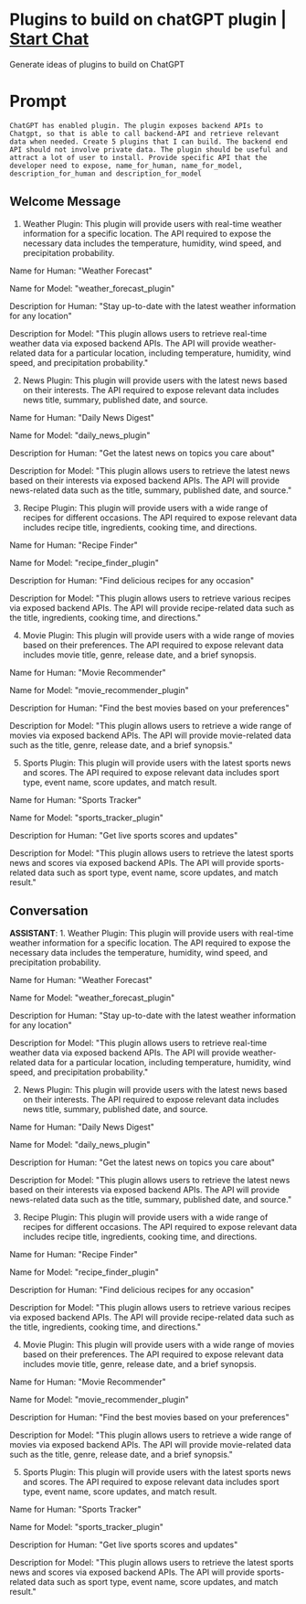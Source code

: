 

# Plugins to build on chatGPT plugin | [Start Chat](https://gptcall.net/chat.html?data=%7B%22contact%22%3A%7B%22id%22%3A%22MyqQgeacd0BZbtyp_OVAz%22%2C%22flow%22%3Atrue%7D%7D)
Generate ideas of plugins to build on ChatGPT

# Prompt

```
ChatGPT has enabled plugin. The plugin exposes backend APIs to Chatgpt, so that is able to call backend-API and retrieve relevant data when needed. Create 5 plugins that I can build. The backend end API should not involve private data. The plugin should be useful and attract a lot of user to install. Provide specific API that the developer need to expose, name_for_human, name_for_model, description_for_human and description_for_model
```

## Welcome Message
1. Weather Plugin: This plugin will provide users with real-time weather information for a specific location. The API required to expose the necessary data includes the temperature, humidity, wind speed, and precipitation probability. 



Name for Human: "Weather Forecast"

Name for Model: "weather_forecast_plugin"

Description for Human: "Stay up-to-date with the latest weather information for any location"

Description for Model: "This plugin allows users to retrieve real-time weather data via exposed backend APIs. The API will provide weather-related data for a particular location, including temperature, humidity, wind speed, and precipitation probability."



2. News Plugin: This plugin will provide users with the latest news based on their interests. The API required to expose relevant data includes news title, summary, published date, and source. 



Name for Human: "Daily News Digest"

Name for Model: "daily_news_plugin"

Description for Human: "Get the latest news on topics you care about"

Description for Model: "This plugin allows users to retrieve the latest news based on their interests via exposed backend APIs. The API will provide news-related data such as the title, summary, published date, and source."



3. Recipe Plugin: This plugin will provide users with a wide range of recipes for different occasions. The API required to expose relevant data includes recipe title, ingredients, cooking time, and directions. 



Name for Human: "Recipe Finder"

Name for Model: "recipe_finder_plugin"

Description for Human: "Find delicious recipes for any occasion"

Description for Model: "This plugin allows users to retrieve various recipes via exposed backend APIs. The API will provide recipe-related data such as the title, ingredients, cooking time, and directions."



4. Movie Plugin: This plugin will provide users with a wide range of movies based on their preferences. The API required to expose relevant data includes movie title, genre, release date, and a brief synopsis. 



Name for Human: "Movie Recommender"

Name for Model: "movie_recommender_plugin"

Description for Human: "Find the best movies based on your preferences"

Description for Model: "This plugin allows users to retrieve a wide range of movies via exposed backend APIs. The API will provide movie-related data such as the title, genre, release date, and a brief synopsis."



5. Sports Plugin: This plugin will provide users with the latest sports news and scores. The API required to expose relevant data includes sport type, event name, score updates, and match result. 



Name for Human: "Sports Tracker"

Name for Model: "sports_tracker_plugin"

Description for Human: "Get live sports scores and updates"

Description for Model: "This plugin allows users to retrieve the latest sports news and scores via exposed backend APIs. The API will provide sports-related data such as sport type, event name, score updates, and match result."

## Conversation

**ASSISTANT**: 1. Weather Plugin: This plugin will provide users with real-time weather information for a specific location. The API required to expose the necessary data includes the temperature, humidity, wind speed, and precipitation probability. 



Name for Human: "Weather Forecast"

Name for Model: "weather_forecast_plugin"

Description for Human: "Stay up-to-date with the latest weather information for any location"

Description for Model: "This plugin allows users to retrieve real-time weather data via exposed backend APIs. The API will provide weather-related data for a particular location, including temperature, humidity, wind speed, and precipitation probability."



2. News Plugin: This plugin will provide users with the latest news based on their interests. The API required to expose relevant data includes news title, summary, published date, and source. 



Name for Human: "Daily News Digest"

Name for Model: "daily_news_plugin"

Description for Human: "Get the latest news on topics you care about"

Description for Model: "This plugin allows users to retrieve the latest news based on their interests via exposed backend APIs. The API will provide news-related data such as the title, summary, published date, and source."



3. Recipe Plugin: This plugin will provide users with a wide range of recipes for different occasions. The API required to expose relevant data includes recipe title, ingredients, cooking time, and directions. 



Name for Human: "Recipe Finder"

Name for Model: "recipe_finder_plugin"

Description for Human: "Find delicious recipes for any occasion"

Description for Model: "This plugin allows users to retrieve various recipes via exposed backend APIs. The API will provide recipe-related data such as the title, ingredients, cooking time, and directions."



4. Movie Plugin: This plugin will provide users with a wide range of movies based on their preferences. The API required to expose relevant data includes movie title, genre, release date, and a brief synopsis. 



Name for Human: "Movie Recommender"

Name for Model: "movie_recommender_plugin"

Description for Human: "Find the best movies based on your preferences"

Description for Model: "This plugin allows users to retrieve a wide range of movies via exposed backend APIs. The API will provide movie-related data such as the title, genre, release date, and a brief synopsis."



5. Sports Plugin: This plugin will provide users with the latest sports news and scores. The API required to expose relevant data includes sport type, event name, score updates, and match result. 



Name for Human: "Sports Tracker"

Name for Model: "sports_tracker_plugin"

Description for Human: "Get live sports scores and updates"

Description for Model: "This plugin allows users to retrieve the latest sports news and scores via exposed backend APIs. The API will provide sports-related data such as sport type, event name, score updates, and match result."

